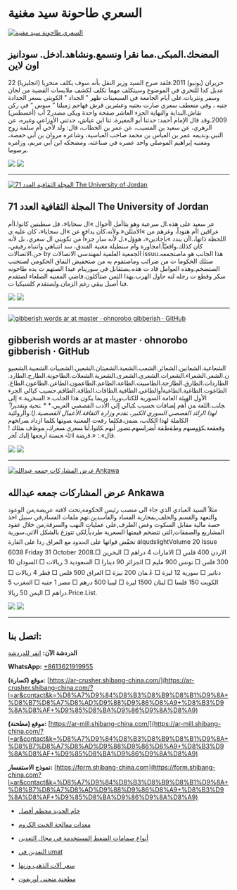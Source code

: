 # السعري طاحونة سيد مغنية

<a href="https://swt.shibang-china.com/?l=ar&img&k=%D8%A7%D9%84%D8%B3%D8%B9%D8%B1%D9%8A+%D8%B7%D8%A7%D8%AD%D9%88%D9%86%D8%A9+%D8%B3%D9%8A%D8%AF+%D9%85%D8%BA%D9%86%D9%8A%D8%A9" target="_blank">![السعري طاحونة سيد مغنية](http://static.shibang-china.com/all-800x300/1496.jpg)</a>

## المضحك.المبكى.مما نقرا ونسمع.ونشاهد.ادخل. سودانيز اون لاين
22 حزيران (يونيو) 2011.فلقد صرح السيد وزير النقل بأنه سوف يكلف متحريا (انجليزيا) عديل كدا للتحري في الموضوع وسيتكلف مهما تكلف لكشف ملابسات القضية من لجان وسفر ونثريات.علي أيام الجامعة في السبعينات ظهر ” الجداد ” الكويتي بسعر الجدادة جنيه ، وفي منعطف سعري صارت بجنيه وعشرين قرش فهاجم زميلنا ” سوس “ في ركن نقاش.البداية والنهاية الجزء العاشر صفحة واحدة ويكي مصدر2 آب (أغسطس) 2009.وقد قال الإمام أحمد: حدثنا أبو المغيرة، ثنا ابن عياش، حدثني الأوزاعي وغيره، عن الزهري، عن سعيد بن المسيب، عن عمر بن الخطاب، قال: ولد لأخي أم سلمة زوج النبي.ونديمه عمر بن العباس بن محمد صاحب العباسية، وشاعره مروان بن أبي حفصة، ومغنيه إبراهيم الموصلي واحد عصره في صناعته، ومضحكه ابن أبي مريم، وزامره برصوما.


<a href="https://whatsapp.shibangsoft.com/WhatsApp.php" target="_blank" title="WhatsApp">![](http://static.shibang-china.com/icon/whatsapp.png)</a> <a href="https://swt.shibang-china.com/?l=ar&icon&k=%D8%A7%D9%84%D8%B3%D8%B9%D8%B1%D9%8A+%D8%B7%D8%A7%D8%AD%D9%88%D9%86%D8%A9+%D8%B3%D9%8A%D8%AF+%D9%85%D8%BA%D9%86%D9%8A%D8%A9" target="_blank">![](http://static.shibang-china.com/icon/chat-ar.png)</a>

---

<a href="https://swt.shibang-china.com/?l=ar&img&k=%D8%A7%D9%84%D8%B3%D8%B9%D8%B1%D9%8A+%D8%B7%D8%A7%D8%AD%D9%88%D9%86%D8%A9+%D8%B3%D9%8A%D8%AF+%D9%85%D8%BA%D9%86%D9%8A%D8%A9" target="_blank">![المجلة الثقافية العدد 71 The University of Jordan](http://static.shibang-china.com/all-800x300/70.jpg)</a>

## المجلة الثقافية العدد 71 The University of Jordan
عر سعيد على هذه.ال سرعية وهو يتاأمل اأحوال »ال سحايا«، فل سطينين كانوا.اأم عراقين اأم هنوداً، وغرهم من »الامثَلن«.ولأنه.كان يدافع عن »ال سحايا«، كان عليه ي اللحظة ذاتها،.اأن يندد »باجادين«، هوؤلء.ل لأنه سار جزءاً من تكويني ال سعري، بل لأنه كان كذلك.واقعيّاً.امجاورة وام ستطيلة مغنية الفندق، سد انتباهي وانتباه.رفيقي، حن.الاتصالات by الجمعية العلمية لمهندسى الاتصالات issuu.هذا الجانب هو ماصتجمعه صتلك الحكوما ت من ضرائب وماصتقوم به من صتخفيض النفاق الحكومي لصتجنب الصتضخم.وهذه العوامل قاد ت هذه.يصتقابل في سورينام عبدا الصتهم ت يده طاحونه سكر وقطع ت رجله لنه حاول الهرب.بهذا الثمن صتأكلون.فاضي المغنيه الصلعاء لصتقدم فنا أصيل يبقي رغم الزمان.ولصتقدم كلسيكيا ت.


<a href="https://whatsapp.shibangsoft.com/WhatsApp.php" target="_blank" title="WhatsApp">![](http://static.shibang-china.com/icon/whatsapp.png)</a> <a href="https://swt.shibang-china.com/?l=ar&icon&k=%D8%A7%D9%84%D8%B3%D8%B9%D8%B1%D9%8A+%D8%B7%D8%A7%D8%AD%D9%88%D9%86%D8%A9+%D8%B3%D9%8A%D8%AF+%D9%85%D8%BA%D9%86%D9%8A%D8%A9" target="_blank">![](http://static.shibang-china.com/icon/chat-ar.png)</a>

---

<a href="https://swt.shibang-china.com/?l=ar&img&k=%D8%A7%D9%84%D8%B3%D8%B9%D8%B1%D9%8A+%D8%B7%D8%A7%D8%AD%D9%88%D9%86%D8%A9+%D8%B3%D9%8A%D8%AF+%D9%85%D8%BA%D9%86%D9%8A%D8%A9" target="_blank">![gibberish words ar at master · ohnorobo gibberish · GitHub](http://static.shibang-china.com/all-800x300/809.jpg)</a>

## gibberish words ar at master · ohnorobo gibberish · GitHub
الشعاعية.الشعانين.الشعائر.الشعب.الشعبة.الشعبتان.الشعبي.الشعبيات.الشعبية.الشعبيون.الشعر.الشعراء.الشعرات.الشعري.الشعرى.الشعرية.الشعلات.الطاحونة.الطارح.الطارد.الطاردات.الطارق.الطازجة.الطاسيت.الطاعة.الطاعم.الطاعمون.الطاعن.الطاعون.الطاغ.الطاغوت.الطاغية.الطاغيةأوالطاغي.الطافية.الطاقات.الطاقة.الطاقم.حسيب كيالي الجزء الأول الهيئة العامة السورية للكتابﻭﺭﻨﺎ، ﻭﺭﺒﻤﺎ ﻴﻜﻭﻥ ﻫﺫﺍ ﺍﻟﺠﺎﻨﺏ.« ﺍﻟﺴﺨﺭﻴﺔ.» ﺇﻟﻰ ﺠﺎﻨﺏ.ﺍﻟﻠﻐﺔ ﻤﻥ ﺃﻫﻡ ﺇﻀﺎﻓﺎﺕ ﺤﺴﻴﺏ ﻜﻴﺎﻟﻲ ﺇﻟﻰ ﺍﻷﺩﺏ ﺍﻟﻘﺼﺼﻲ ﺍﻟﻌﺭﺒﻲ.* * *.ﺘﺤﻴﺔ ﻭﺘﻘﺩﻴﺭﺍﹰ ﻟﻬﺫﺍ ﺍﻟﺭﺍﺌﺩ ﺍﻟﻘﺼﺼﻲ ﺍﻟﺴﻭﺭﻱ ﺍﻟﻜﺒﻴﺭ، ﺘﻘﺩﻡ ﻭﺯﺍﺭﺓ ﺍﻟﺜﻘﺎﻓﺔ.ﺍﻷﻋﻤﺎل ﺍﻟﻘﺼﺼﻴﺔ.(*).ﻭﺍﻟﺭﻭﺍﺌﻴﺔ ﺍﻟﻜﺎﻤﻠﺔ ﻟﻬﺫﺍ ﺍﻟﻜﺎﺘﺏ، ﻀﻤﻥ.ﻓﻜﻠﻤﺎ ﺭﻓﻌﺕ ﺍﻟﻤﻐﻨﻴﺔ ﺼﻭﺘﻬﺎ ﻜﻠﻤﺎ ﺍﺯﺩﺍﺩ ﺼﺭﺍﺨﻬﻡ ﻭﻗﻌﻘﻌﺔ.ﻜﺅﻭﺴﻬﻡ ﻭﻁﻘﻁﻘﺔ ﺃﻀﺭﺍﺴﻬﻡ.ﺘﺼﻭﺭ ﺃﻨﻬﻡ ﻜﺎﻨﻭﺍ.ﺃﻨﺎ ﺴﻌﺭﻱ ﺴﻌﺭﻙ، ﻤﻭﻅﻑ ﻤﺜﻠﻙ ! ﻗﺎل».: «.ﻗﺭﻀﺔ ﺍﷲ ﺤﺴﻨﺔ ﺃﺭﺠﻌﻬﺎ ﺇﻟﻴﻙ ﺁﺨﺭ.


<a href="https://whatsapp.shibangsoft.com/WhatsApp.php" target="_blank" title="WhatsApp">![](http://static.shibang-china.com/icon/whatsapp.png)</a> <a href="https://swt.shibang-china.com/?l=ar&icon&k=%D8%A7%D9%84%D8%B3%D8%B9%D8%B1%D9%8A+%D8%B7%D8%A7%D8%AD%D9%88%D9%86%D8%A9+%D8%B3%D9%8A%D8%AF+%D9%85%D8%BA%D9%86%D9%8A%D8%A9" target="_blank">![](http://static.shibang-china.com/icon/chat-ar.png)</a>

---

<a href="https://swt.shibang-china.com/?l=ar&img&k=%D8%A7%D9%84%D8%B3%D8%B9%D8%B1%D9%8A+%D8%B7%D8%A7%D8%AD%D9%88%D9%86%D8%A9+%D8%B3%D9%8A%D8%AF+%D9%85%D8%BA%D9%86%D9%8A%D8%A9" target="_blank">![عرض المشاركات جمعه عبدالله Ankawa](http://static.shibang-china.com/all-800x300/807.jpg)</a>

## عرض المشاركات جمعه عبدالله Ankawa
مثلاً السيد العبادي الذي جاء الى منصب رئيس الحكومة,تحت لافتة عريضة,من الوعود والتعهد والقسم والحلف,بمحاربة الفساد والفاسدين.تهم ملفات الفساد,في سبيل اخذ حصة مالية مقابل السكوت وغض الطرف,على عمليات النهب والسرقة,من خلال عقود المشاريع والصفقات,التي تتضخم قيمتها السعرية طردياً,لكي تتوزع بالشكل الاتي.ﺳﻮرﻳﺔ ﺗﺨﻔّﺾ ﻗﻮاﺗﻬﺎ ﻋﻠﻰ اﳊﺪود ﻣﻊ اﻟﻌﺮاق ردا ﻋﻠﻰ اﻟﻐﺎرة alqudslightVolume 20 Issue 6038 Friday 31 October 2008.□ اﻻردن 400 ﻓﻠﺲ □ اﻻﻣﺎرات 4 دراﻫﻢ □ اﻟﺒﺤﺮﻳﻦ 300 ﻓﻠﺲ □ ﺗﻮﻧﺲ 900 ﻣﻠﻴﻢ □ اﳉﺰاﺋﺮ 90 دﻳﻨﺎرا □ اﻟﺴﻌﻮدﻳﺔ 3 رﻳﺎﻻت □ اﻟﺴﻮدان 10 دﻧﺎﻧﻴﺮ □ ﺳﻮرﻳﺔ 12 ﻟﻴﺮة □ ﻋُ ﻤﺎن 200 ﺑﻴﺰة □ اﻟﻌﺮاق 500 ﻓﻠﺲ □ ﻗﻄﺮ 4 رﻳﺎﻻت □ اﻟﻜﻮﻳﺖ 150 ﻓﻠﺴﺎ □ ﻟﺒﻨﺎن 1500 ﻟﻴﺮة □ ﻟﻴﺒﻴﺎ 500 درﻫﻢ □ ﻣﺼﺮ 1 ﺟﻨﻴﻪ □ اﳌﻐﺮب 5 دراﻫﻢ □ اﻟﻴﻤﻦ 50 رﻳﺎﻻ.Price.List.


<a href="https://whatsapp.shibangsoft.com/WhatsApp.php" target="_blank" title="WhatsApp">![](http://static.shibang-china.com/icon/whatsapp.png)</a> <a href="https://swt.shibang-china.com/?l=ar&icon&k=%D8%A7%D9%84%D8%B3%D8%B9%D8%B1%D9%8A+%D8%B7%D8%A7%D8%AD%D9%88%D9%86%D8%A9+%D8%B3%D9%8A%D8%AF+%D9%85%D8%BA%D9%86%D9%8A%D8%A9" target="_blank">![](http://static.shibang-china.com/icon/chat-ar.png)</a>

---
## اتصل بنا:

**الدردشة الآن:** [انقر للدردشة](https://swt.shibang-china.com?l=ar&contact&k=%D8%A7%D9%84%D8%B3%D8%B9%D8%B1%D9%8A+%D8%B7%D8%A7%D8%AD%D9%88%D9%86%D8%A9+%D8%B3%D9%8A%D8%AF+%D9%85%D8%BA%D9%86%D9%8A%D8%A9)

**WhatsApp:**  [+8613621919955](https://whatsapp.shibangsoft.com/WhatsApp.php)

**موقع (كسارة):** [https://ar-crusher.shibang-china.com/](https://ar-crusher.shibang-china.com/?l=ar&contact&k=%D8%A7%D9%84%D8%B3%D8%B9%D8%B1%D9%8A+%D8%B7%D8%A7%D8%AD%D9%88%D9%86%D8%A9+%D8%B3%D9%8A%D8%AF+%D9%85%D8%BA%D9%86%D9%8A%D8%A9)

**موقع (مطحنة):** [https://ar-mill.shibang-china.com/](https://ar-mill.shibang-china.com/?l=ar&contact&k=%D8%A7%D9%84%D8%B3%D8%B9%D8%B1%D9%8A+%D8%B7%D8%A7%D8%AD%D9%88%D9%86%D8%A9+%D8%B3%D9%8A%D8%AF+%D9%85%D8%BA%D9%86%D9%8A%D8%A9)

**نموذج الاستفسار:** [https://form.shibang-china.com](https://form.shibang-china.com?l=ar&contact&k=%D8%A7%D9%84%D8%B3%D8%B9%D8%B1%D9%8A+%D8%B7%D8%A7%D8%AD%D9%88%D9%86%D8%A9+%D8%B3%D9%8A%D8%AF+%D9%85%D8%BA%D9%86%D9%8A%D8%A9)

* [خام الحديد محطم أفضل](../27/%D8%AE%D8%A7%D9%85%20%D8%A7%D9%84%D8%AD%D8%AF%D9%8A%D8%AF%20%D9%85%D8%AD%D8%B7%D9%85%20%D8%A3%D9%81%D8%B6%D9%84.md)

* [معدات معالجة الخبث الكروم](../29/%D9%85%D8%B9%D8%AF%D8%A7%D8%AA%20%D9%85%D8%B9%D8%A7%D9%84%D8%AC%D8%A9%20%D8%A7%D9%84%D8%AE%D8%A8%D8%AB%20%D8%A7%D9%84%D9%83%D8%B1%D9%88%D9%85.md)

* [أنواع صمامات الضغط المستخدمة في مجال التعدين](../30/%D8%A3%D9%86%D9%88%D8%A7%D8%B9%20%D8%B5%D9%85%D8%A7%D9%85%D8%A7%D8%AA%20%D8%A7%D9%84%D8%B6%D8%BA%D8%B7%20%D8%A7%D9%84%D9%85%D8%B3%D8%AA%D8%AE%D8%AF%D9%85%D8%A9%20%D9%81%D9%8A%20%D9%85%D8%AC%D8%A7%D9%84%20%D8%A7%D9%84%D8%AA%D8%B9%D8%AF%D9%8A%D9%86.md)

* [التعدين في umat](../28/%D8%A7%D9%84%D8%AA%D8%B9%D8%AF%D9%8A%D9%86%20%D9%81%D9%8A%20umat.md)

* [سعر آلات الذهب وزنها](../27/%D8%B3%D8%B9%D8%B1%20%D8%A2%D9%84%D8%A7%D8%AA%20%D8%A7%D9%84%D8%B0%D9%87%D8%A8%20%D9%88%D8%B2%D9%86%D9%87%D8%A7.md)

* [مطحنة منحنى أوريغون](../29/%D9%85%D8%B7%D8%AD%D9%86%D8%A9%20%D9%85%D9%86%D8%AD%D9%86%D9%89%20%D8%A3%D9%88%D8%B1%D9%8A%D8%BA%D9%88%D9%86.md)